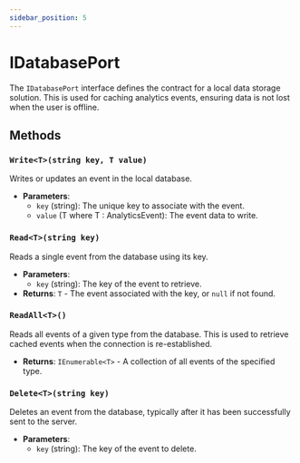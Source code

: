 ```yaml
---
sidebar_position: 5
---
```


# IDatabasePort

The `IDatabasePort` interface defines the contract for a local data storage solution. This is used for caching analytics events, ensuring data is not lost when the user is offline.

## Methods

### `Write<T>(string key, T value)`

Writes or updates an event in the local database.

* **Parameters**:
    * `key` (string): The unique key to associate with the event.
    * `value` (T where T : AnalyticsEvent): The event data to write.

### `Read<T>(string key)`

Reads a single event from the database using its key.

* **Parameters**:
    * `key` (string): The key of the event to retrieve.
* **Returns**: `T` - The event associated with the key, or `null` if not found.

### `ReadAll<T>()`

Reads all events of a given type from the database. This is used to retrieve cached events when the connection is re-established.

* **Returns**: `IEnumerable<T>` - A collection of all events of the specified type.

### `Delete<T>(string key)`

Deletes an event from the database, typically after it has been successfully sent to the server.

* **Parameters**:
    * `key` (string): The key of the event to delete.